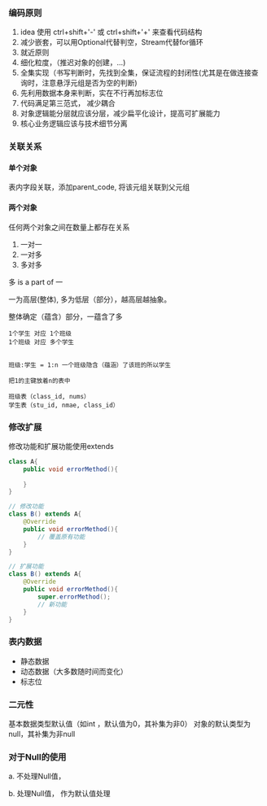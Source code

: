 ### 编码原则

1. idea 使用 ctrl+shift+'-' 或 ctrl+shift+'+' 来查看代码结构
1. 减少嵌套，可以用Optional代替判空，Stream代替for循环
3. 就近原则
4. 细化粒度，（推迟对象的创建，...)
5. 全集实现（书写判断时，先找到全集，保证流程的封闭性(尤其是在做连接查询时，注意悬浮元组是否为空的判断)
6. 先利用数据本身来判断，实在不行再加标志位
6. 代码满足第三范式， 减少耦合
6. 对象逻辑能分层就应该分层，减少扁平化设计，提高可扩展能力
6. 核心业务逻辑应该与技术细节分离

### 关联关系

#### 单个对象

表内字段关联，添加parent_code, 将该元组关联到父元组

#### 两个对象

任何两个对象之间在数量上都存在关系

1. 一对一
2. 一对多 
3. 多对多

多 is a part of 一

一为高层(整体), 多为低层（部分），越高层越抽象。

整体确定（蕴含）部分，一蕴含了多

```
1个学生 对应 1个班级
1个班级 对应 多个学生


班级:学生 = 1:n 一个班级隐含（蕴涵）了该班的所以学生

把1的主键放着n的表中

班级表（class_id, nums）
学生表（stu_id, nmae, class_id）
```

### 修改扩展

修改功能和扩展功能使用extends 

```java
class A{
	public void errorMethod(){
	
	}	
}

// 修改功能 
class B() extends A{
	@Override
	public void errorMethod(){
		// 覆盖原有功能
	}	
}

// 扩展功能
class B() extends A{
	@Override
	public void errorMethod(){
		super.errorMethod();
        // 新功能
	}	
}
```

### 表内数据

- 静态数据
- 动态数据（大多数随时间而变化）
- 标志位

### 二元性

基本数据类型默认值（如int ，默认值为0，其补集为非0）
对象的默认类型为null，其补集为非null

### 对于Null的使用

a. 不处理Null值，



b. 处理Null值， 作为默认值处理



